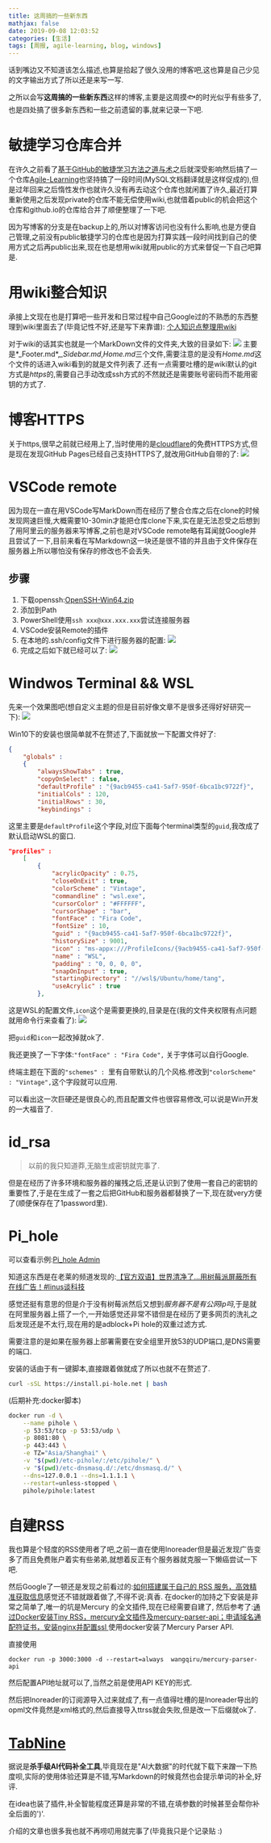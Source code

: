 ```yaml
---
title: 这周搞的一些新东西
mathjax: false
date: 2019-09-08 12:03:52
categories: [生活]
tags: [周报, agile-learning, blog, windows]
---
```

话到嘴边又不知道该怎么描述,也算是拾起了很久没用的博客吧,这也算是自己少见的文字输出方式了所以还是来写一写.

之所以会写**这周搞的一些新东西**这样的博客,主要是这周摸🐟的时光似乎有些多了,也是四处搞了很多新东西和一些之前遗留的事,就来记录一下吧.

# 敏捷学习仓库合并
在许久之前看了[基于GitHub的敏捷学习方法之道与术](http://insights.thoughtworkers.org/agile-learning-method-base-on-github/)之后就深受影响然后搞了一个仓库[Agile-Learning](https://github.com/TangMisaka23001/Agile-Learning)也坚持搞了一段时间(MySQL文档翻译就是这样促成的),但是过年回来之后惰性发作也就许久没有再去动这个仓库也就闲置了许久,最近打算重新使用之后发现private的仓库不能无偿使用wiki,也就借着public的机会把这个仓库和github.io的仓库给合并了顺便整理了一下吧.

因为写博客的分支是在backup上的,所以对博客访问也没有什么影响,也是方便自己管理,之前没有public敏捷学习的仓库也是因为打算实践一段时间找到自己的使用方式之后再public出来,现在也是想用wiki就用public的方式来督促一下自己吧算是.
<!-- more -->
# 用wiki整合知识
承接上文现在也是打算吧一些开发和日常过程中自己Google过的不熟悉的东西整理到wiki里面去了(毕竟记性不好,还是写下来靠谱):
[个人知识点整理用wiki](https://github.com/TangMisaka23001/TangMisaka23001.github.io/wiki)

对于wiki的话其实也就是一个MarkDown文件的文件夹,大致的目录如下:
![](https://i.loli.net/2019/09/08/i32CrFwuNR9KgXA.png) 
主要是*_Footer.md*,*_Sidebar.md*,*Home.md*三个文件,需要注意的是没有*Home.md*这个文件的话进入wiki看到的就是文件列表了.还有一点需要吐槽的是wiki默认的git方式是*https*的,需要自己手动改成ssh方式的不然就还是需要账号密码而不能用密钥的方式了.

# 博客HTTPS
关于https,很早之前就已经用上了,当时使用的是[cloudflare](https://www.cloudflare.com/)的免费HTTPS方式,但是现在发现GitHub Pages已经自己支持HTTPS了,就改用GitHub自带的了:
![](https://i.loli.net/2019/09/08/DUvbmxSuV6efX2q.png) 

# VSCode remote
因为现在一直在用VSCode写MarkDown而在经历了整合仓库之后在clone的时候发现网速巨慢,大概需要10-30min才能把仓库clone下来,实在是无法忍受之后想到了用阿里云的服务器来写博客,之前也是对VSCode remote略有耳闻就Google并且尝试了一下,目前来看在写Markdown这一块还是很不错的并且由于文件保存在服务器上所以哪怕没有保存的修改也不会丢失.

## 步骤
1. 下载openssh:[OpenSSH-Win64.zip](https://github.com/PowerShell/Win32-OpenSSH/releases/download/v8.0.0.0p1-Beta/OpenSSH-Win64.zip)
2. 添加到Path
3. PowerShell使用`ssh xxx@xxx.xxx.xxx`尝试连接服务器
4. VSCode安装Remote的插件
5. 在本地的.ssh/config文件下进行服务器的配置:
![](https://i.loli.net/2019/09/08/8IgnytEAW3VuzLF.png)
6. 完成之后如下就已经可以了:
![](https://i.loli.net/2019/09/08/zc2Om3BN5KqdeRa.png) 

# Windwos Terminal && WSL
先来一个效果图吧(想自定义主题的但是目前好像文章不是很多还得好好研究一下):
![](https://i.loli.net/2019/09/08/bYMize3ckp8lst7.png) 

Win10下的安装也很简单就不在赘述了,下面就放一下配置文件好了:
```json
{
    "globals" : 
    {
        "alwaysShowTabs" : true,
        "copyOnSelect" : false,
        "defaultProfile" : "{9acb9455-ca41-5af7-950f-6bca1bc9722f}",
        "initialCols" : 120,
        "initialRows" : 30,
        "keybindings" : 
```
这里主要是`defaultProfile`这个字段,对应下面每个terminal类型的`guid`,我改成了默认启动WSL的窗口.

```json
"profiles" : 
    [
        {
            "acrylicOpacity" : 0.75,
            "closeOnExit" : true,
            "colorScheme" : "Vintage",
            "commandline" : "wsl.exe",
            "cursorColor" : "#FFFFFF",
            "cursorShape" : "bar",
            "fontFace" : "Fira Code",
            "fontSize" : 10,
            "guid" : "{9acb9455-ca41-5af7-950f-6bca1bc9722f}",
            "historySize" : 9001,
            "icon" : "ms-appx:///ProfileIcons/{9acb9455-ca41-5af7-950f-6bca1bc9722f}.png",
            "name" : "WSL",
            "padding" : "0, 0, 0, 0",
            "snapOnInput" : true,
            "startingDirectory" : "//wsl$/Ubuntu/home/tang",
            "useAcrylic" : true
        },
```
这是WSL的配置文件,`icon`这个是需要更换的,目录是在(我的文件夹权限有点问题就用命令行来查看了):
![](https://i.loli.net/2019/09/08/5bvTHJOGSzMClR7.png) 

把`guid`和`icon`一起改掉就ok了.

我还更换了一下字体:`"fontFace" : "Fira Code",` 关于字体可以自行Google.

终端主题在下面的`"schemes" : `里有自带默认的几个风格.修改到`"colorScheme" : "Vintage",`这个字段就可以应用.

可以看出这一次巨硬还是很良心的,而且配置文件也很容易修改,可以说是Win开发的一大福音了.
# id_rsa
> 以前的我只知道莽,无脑生成密钥就完事了.

但是在经历了许多环境和服务器的摧残之后,还是认识到了使用一套自己的密钥的重要性了,于是在生成了一套之后把GitHub和服务器都替换了一下,现在就very方便了(顺便保存在了1password里).
# Pi_hole
可以查看示例:[Pi_hole Admin](http://dns.misakatang.cn)

知道这东西是在老莱的频道发现的:[【官方双语】世界清净了...用树莓派屏蔽所有在线广告！#linus谈科技](https://www.bilibili.com/video/av65936575)

感觉还挺有意思的但是介于没有树莓派然后又想到*服务器不是有公网ip吗*,于是就在阿里服务器上搭了一个,一开始感觉还非常不错但是在经历了更多网页的洗礼之后发现还是不太行,现在用的是adblock+Pi hole的双重过滤方式.

需要注意的是如果在服务器上部署需要在安全组里开放53的UDP端口,是DNS需要的端口.

安装的话由于有一键脚本,直接跟着做就成了所以也就不在赘述了.
```bash
curl -sSL https://install.pi-hole.net | bash
```

(后期补充:docker脚本)
```bash
docker run -d \
    --name pihole \
    -p 53:53/tcp -p 53:53/udp \
    -p 8081:80 \
    -p 443:443 \
    -e TZ="Asia/Shanghai" \
    -v "$(pwd)/etc-pihole/:/etc/pihole/" \
    -v "$(pwd)/etc-dnsmasq.d/:/etc/dnsmasq.d/" \
    --dns=127.0.0.1 --dns=1.1.1.1 \
    --restart=unless-stopped \
    pihole/pihole:latest
```

# 自建RSS
我也算是个轻度的RSS使用者了吧,之前一直在使用Inoreader但是最近发现广告变多了而且免费账户着实有些弟弟,就想着反正有个服务器就克服一下懒癌尝试一下吧.

然后Google了一顿还是发现之前看过的:[如何搭建属于自己的 RSS 服务，高效精准获取信息](https://sspai.com/post/41302)感觉还不错就跟着做了,不得不说:真香. 在docker的加持之下安装是非常之简单了,唯一的坑是Mercury 的全文插件,现在已经需要自建了, 然后参考了:[通过Docker安装Tiny RSS，mercury全文插件及mercury-parser-api；申请域名通配符证书，安装nginx并配置ssl ](https://libertyleadingnetwork.blogspot.com/2019/03/dockertiny-rssmercurymercury-parser.html) 使用docker安装了Mercury Parser API.

直接使用
```
docker run -p 3000:3000 -d --restart=always  wangqiru/mercury-parser-api
```
然后配置API地址就可以了,当然之前是使用API KEY的形式.

然后把Inoreader的订阅源导入过来就成了,有一点值得吐槽的是Inoreader导出的opml文件竟然是xml格式的,然后直接导入ttrss就会失败,但是改一下后缀就ok了.
# [TabNine](https://tabnine.com/)
据说是**杀手级AI代码补全工具**,毕竟现在是"AI大数据"的时代就下载下来蹭一下热度呗,实际的使用体验还算是不错,写Markdown的时候竟然也会提示单词的补全,好评.

在idea也装了插件,补全智能程度还算是非常的不错,在填参数的时候甚至会帮你补全后面的')'.

介绍的文章也很多我也就不再唠叨用就完事了(毕竟我只是个记录贴 :)
